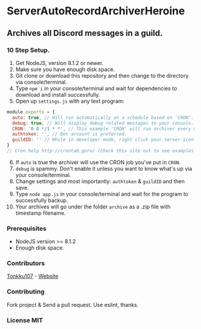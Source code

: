 # ServerAutoRecordArchiverHeroine
## Archives all Discord messages in a guild.

### 10 Step Setup.
  1. Get NodeJS, version 8.1.2 or newer.
  2. Make sure you have enough disk space.
  3. Git clone or download this repository and then change to the directory via console/terminal.
  4. Type `npm i` in your console/terminal and wait for dependencies to download and install successfully.
  5. Open up `settings.js` with any text program:
```js
module.exports = {
  auto: true, // Will run automatically on a schedule based on 'CRON'.
  debug: true, // Will display debug related messages to your console. (Really spammy.)
  CRON: '0 0 */1 * *', // This example 'CRON' will run archiver every midnight (00:00).
  authtoken: '', // Bot account is preferred.
  guildID: '' // While in developer mode, right click your server icon and click 'Copy ID'.
}
// Cron help http://crontab.guru/ (Check this site out to see examples on scheduling)
```
  6. If `auto` is true the archiver will use the CRON job you've put in `CRON`.
  7. `debug` is spammy. Don't enable it unless you want to know what's up via your console/terminal.
  8. Change settings and most importantly: `authtoken` & `guildID` and then save.
  9. Type `node app.js` in your console/terminal and wait for the program to successfully backup.
  10. Your archives will go under the folder `archive` as a .zip file with timestamp filename.

### Prerequisites
 * NodeJS version >= 8.1.2
 * Enough disk space.

### Contributors
[Tonkku107](https://github.com/tonkku107/) - [Website](https://tonkku.me/)

### Contributing
Fork project & Send a pull request. Use eslint, thanks.

### License MIT